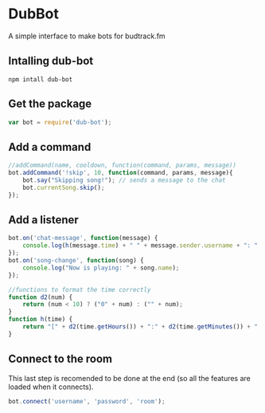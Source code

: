 # DubBot
A simple interface to make bots for budtrack.fm

## Intalling dub-bot

```
npm intall dub-bot
```

## Get the package
```js
var bot = require('dub-bot');
```

## Add a command
```js
//addCommand(name, cooldown, function(command, params, message))
bot.addCommand('!skip', 10, function(command, params, message){
	bot.say("Skipping song!"); // sends a message to the chat
	bot.currentSong.skip();
});
```

## Add a listener
```js
bot.on('chat-message', function(message) {
	console.log(h(message.time) + " " + message.sender.username + ": " + message.content);
});
bot.on('song-change', function(song) {
	console.log("Now is playing: " + song.name);
});

//functions to format the time correctly
function d2(num) {
	return (num < 10) ? ("0" + num) : ("" + num);
}
function h(time) {
	return "[" + d2(time.getHours()) + ":" + d2(time.getMinutes()) + ":" + d2(time.getSeconds()) + "]";
}
```

## Connect to the room
This last step is recomended to be done at the end (so all the features are loaded when it connects).
```js
bot.connect('username', 'password', 'room');
```